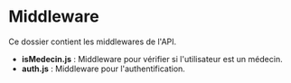 # Middleware

Ce dossier contient les middlewares de l'API.

- **isMedecin.js** : Middleware pour vérifier si l'utilisateur est un médecin.
- **auth.js** : Middleware pour l'authentification. 
